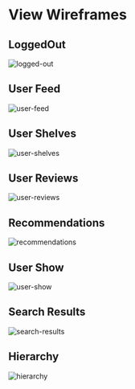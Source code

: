 # View Wireframes

## LoggedOut
![logged-out]

## User Feed
![user-feed]

## User Shelves
![user-shelves]

## User Reviews
![user-reviews]

## Recommendations
![recommendations]

## User Show
![user-show]

## Search Results
![search-results]

## Hierarchy
![hierarchy]

[logged-out]: ./wireframes/logged_out.png
[user-feed]: ./wireframes/user_home.png
[user-shelves]: ./wireframes/user_shelves.png
[user-reviews]: ./wireframes/user_reviews.png
[recommendations]: ./wireframes/recommended.png
[user-show]: ./wireframes/user_show.png
[search-results]: ./wireframes/search_results.png
[hierarchy]: ./wireframes/hierarchy.png
